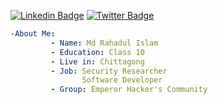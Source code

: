 [![Linkedin Badge](https://img.shields.io/badge/-rahad-infosec-blue?style=social&logo=Linkedin&logoColor=blue&link=https://www.linkedin.com/in/rahad-infosec/)](https://www.linkedin.com/in/0xjoyghosh/) [![Twitter Badge](http://img.shields.io/badge/-@rahadinfosec-1ca0f1?style=social&logo=twitter&logoColor=blue&link=https://twitter.com/rahadinfosec)](https://twitter.com/rahadinfosec)
```yaml
-About Me:
         - Name: Md Rahadul Islam
         - Education: Class 10
         - Live in: Chittagong
         - Job: Security Researcher
                Software Developer
         - Group: Emperor Hacker's Community

```
